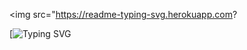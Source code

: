 <p align="center">
  
  <img src="https://readme-typing-svg.herokuapp.com?

[![Typing SVG](https://readme-typing-svg.herokuapp.com?font=nerd+font&size=31&color=ECACF7&center=true&lines=Hello!+I'm+ABHAY+TARAS;Hola+!+Soy+ABHAY+TARAS;Bonjour+!+Je+suis+ABHAY+TARAS;%D0%9F%D1%80%D0%B8%D0%B2%D0%B5%D1%82+!+%D0%AF+%D0%90%D0%91%D0%A5%D0%90%D0%99+%D0%A2%D0%90%D0%A0%D0%90%D0%A1;Ol%C3%A1+!+Eu+sou+ABHAY+TARAS;Hallo+!+Ik+ben+ABHAY+TARAS;+Hallo+!+Ich+bin+ABHAY+TARAS;%E3%81%93%E3%82%93%E3%81%AB%E3%81%A1%E3%81%AF+%EF%BC%81%E7%A7%81%E3%81%AFABHAYTARAS%E3%81%A7%E3%81%99)
</p>
